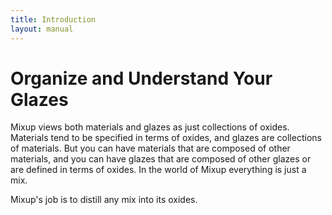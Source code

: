 ```yaml
---
title: Introduction
layout: manual
---
```

# Organize and Understand Your Glazes

Mixup views both materials and glazes as just collections of oxides. Materials tend to be specified in terms of oxides, 
and glazes are collections of materials. 
But you can have materials that are composed of other materials, and you can have glazes that are composed of other glazes 
or are defined in terms of oxides. In the world of Mixup everything is just a mix.

Mixup's job is to distill any mix into its oxides.
